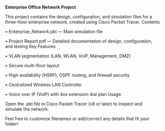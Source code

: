 **Enterprise Office Network Project**

This project contains the design, configuration, and simulation files for a three-floor enterprise network, created using Cisco Packet Tracer.
Contents

•	Enterprise_Network.pkt — Main simulation file

•	Project Report.pdf — Detailed documentation of design, configuration, and testing
Key Features

•	VLAN segmentation (LAN, WLAN, VoIP, Management, DMZ)

•	Secure multi-floor layout

•	High availability (HSRP), OSPF routing, and firewall security

•	Centralized Wireless LAN Controller

•	Voice over IP (VoIP) with 4xx extension dial plan
Usage

Open the .pkt file in Cisco Packet Tracer (v8 or later) to inspect and simulate the network.

Feel free to customize filenames or add/correct any details that fit your folder!
